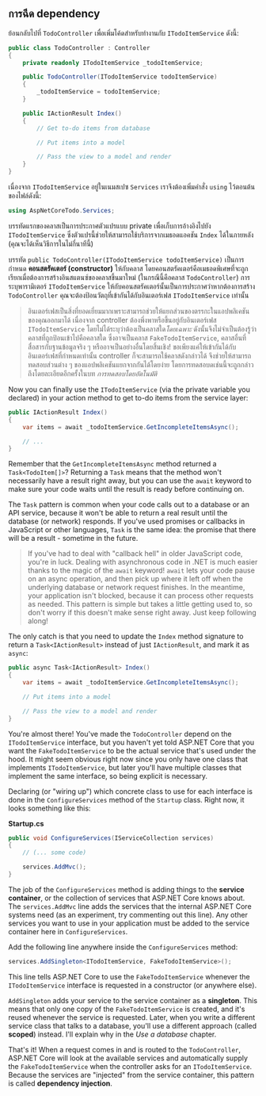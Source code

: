 ## การฉีด dependency
ย้อนกลับไปที่ `TodoController` เพื่อเพิ่มโค้ดสำหรับทำงานกับ `ITodoItemService` ดังนี้:

```csharp
public class TodoController : Controller
{
    private readonly ITodoItemService _todoItemService;

    public TodoController(ITodoItemService todoItemService)
    {
        _todoItemService = todoItemService;
    }

    public IActionResult Index()
    {
        // Get to-do items from database

        // Put items into a model

        // Pass the view to a model and render
    }
}
```

เนื่องจาก `ITodoItemService` อยู่ในเนมสเปซ `Services` เราจึงต้องเพิ่มคำสั่ง `using` ไว้ตอนต้นของไฟล์ดังนี้:

```csharp
using AspNetCoreTodo.Services;
```

บรรทัดแรกของคลาสเป็นการประกาศตัวแปรแบบ private เพื่อเก็บการอ้างอิงไปยัง `ITodoItemService` ซึ่งตัวแปรนี้ช่วยให้สามารถใช้บริการจากเมธอดแอคชัน `Index` ได้ในภายหลัง (คุณจะได้เห็นวิธีการในไม่กี่นาทีนี้)

บรรทัด `public TodoController(ITodoItemService todoItemService)` เป็นการกำหนด **คอนสตรัคเตอร์ (constructor)** ให้กับคลาส โดยคอนสตรัคเตอร์คือเมธอดพิเศษที่จะถูกเรียกเมื่อต้องการสร้างอินสแตนซ์ของคลาสขึ้นมาใหม่ (ในกรณีนี้คือคลาส `TodoController`) การระบุพารามิเตอร์ `ITodoItemService` ให้กับคอนสตรัคเตอร์นั้นเป็นการประกาศว่าหากต้องการสร้าง `TodoController` คุณจะต้องป้อนวัตถุที่เข้ากันได้กับอินเตอร์เฟส `ITodoItemService` เท่านั้น

> อินเตอร์เฟสเป็นสิ่งที่ยอดเยี่ยมมากเพราะสามารถช่วยให้แยกส่วนของตรรกะในแอปพลิเคชันของคุณออกมาได้ เนื่องจาก controller ต้องพึ่งพาหรือขึ้นอยู่กับอินเตอร์เฟส `ITodoItemService` โดยไม่ได้ระบุว่าต้องเป็นคลาสใด*โดยเฉพาะ* ดังนั้นจึงไม่จำเป็นต้องรู้ว่าคลาสที่ถูกป้อนเข้าไปคือคลาสใด ซึ่งอาจเป็นคลาส `FakeTodoItemService`, คลาสอื่นที่สื่อสารกับฐานข้อมูลจริง ๆ หรืออาจเป็นอย่างอื่นโดยสิ้นเชิง! ขอเพียงแค่ให้เข้ากันได้กับอินเตอร์เฟสที่กำหนดเท่านั้น controller ก็จะสามารถใช้คลาสดังกล่าวได้ จึงช่วยให้สามารถทดสอบส่วนต่าง ๆ ของแอปพลิเคชันแยกจากกันได้โดยง่าย โดยการทดสอบดเช่นนี้จะถูกกล่าวถึงโดยละเอียดอีกครั้งในบท *การทดสอบโดยอัตโนมัติ*

Now you can finally use the `ITodoItemService` (via the private variable you declared) in your action method to get to-do items from the service layer:

```csharp
public IActionResult Index()
{
    var items = await _todoItemService.GetIncompleteItemsAsync();

    // ...
}
```

Remember that the `GetIncompleteItemsAsync` method returned a `Task<TodoItem[]>`? Returning a `Task` means that the method won't necessarily have a result right away, but you can use the `await` keyword to make sure your code waits until the result is ready before continuing on.

The `Task` pattern is common when your code calls out to a database or an API service, because it won't be able to return a real result until the database (or network) responds. If you've used promises or callbacks in JavaScript or other languages, `Task` is the same idea: the promise that there will be a result - sometime in the future.

> If you've had to deal with "callback hell" in older JavaScript code, you're in luck. Dealing with asynchronous code in .NET is much easier thanks to the magic of the `await` keyword! `await` lets your code pause on an async operation, and then pick up where it left off when the underlying database or network request finishes. In the meantime, your application isn't blocked, because it can process other requests as needed. This pattern is simple but takes a little getting used to, so don't worry if this doesn't make sense right away. Just keep following along!

The only catch is that you need to update the `Index` method signature to return a `Task<IActionResult>` instead of just `IActionResult`, and mark it as `async`:

```csharp
public async Task<IActionResult> Index()
{
    var items = await _todoItemService.GetIncompleteItemsAsync();

    // Put items into a model

    // Pass the view to a model and render
}
```

You're almost there! You've made the `TodoController` depend on the `ITodoItemService` interface, but you haven't yet told ASP.NET Core that you want the `FakeTodoItemService` to be the actual service that's used under the hood. It might seem obvious right now since you only have one class that implements `ITodoItemService`, but later you'll have multiple classes that implement the same interface, so being explicit is necessary.

Declaring (or "wiring up") which concrete class to use for each interface is done in the `ConfigureServices` method of the `Startup` class. Right now, it looks something like this:

**Startup.cs**

```csharp
public void ConfigureServices(IServiceCollection services)
{
    // (... some code)

    services.AddMvc();
}
```

The job of the `ConfigureServices` method is adding things to the **service container**, or the collection of services that ASP.NET Core knows about. The `services.AddMvc` line adds the services that the internal ASP.NET Core systems need (as an experiment, try commenting out this line). Any other services you want to use in your application must be added to the service container here in `ConfigureServices`.

Add the following line anywhere inside the `ConfigureServices` method:

```csharp
services.AddSingleton<ITodoItemService, FakeTodoItemService>();
```

This line tells ASP.NET Core to use the `FakeTodoItemService` whenever the `ITodoItemService` interface is requested in a constructor (or anywhere else).

`AddSingleton` adds your service to the service container as a **singleton**. This means that only one copy of the `FakeTodoItemService` is created, and it's reused whenever the service is requested. Later, when you write a different service class that talks to a database, you'll use a different approach (called **scoped**) instead. I'll explain why in the *Use a database* chapter.

That's it! When a request comes in and is routed to the `TodoController`, ASP.NET Core will look at the available services and automatically supply the `FakeTodoItemService` when the controller asks for an `ITodoItemService`. Because the services are "injected" from the service container, this pattern is called **dependency injection**.
